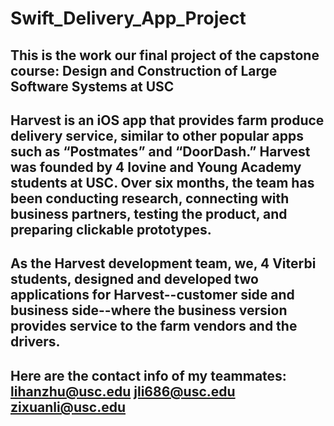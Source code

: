 # Swift_Delivery_App_Project
## This is the work our final project of the capstone course: Design and Construction of Large Software Systems at USC
## Harvest is an iOS app that provides farm produce delivery service, similar to other popular apps such as “Postmates” and “DoorDash.” Harvest was founded by 4 Iovine and Young Academy students at USC. Over six months, the team has been conducting research, connecting with business partners, testing the product, and preparing clickable prototypes. 
## As the Harvest development team, we, 4 Viterbi students, designed and developed two applications for Harvest--customer side and business side--where the business version provides service to the farm vendors and the drivers.
## Here are the contact info of my teammates: lihanzhu@usc.edu jli686@usc.edu zixuanli@usc.edu
